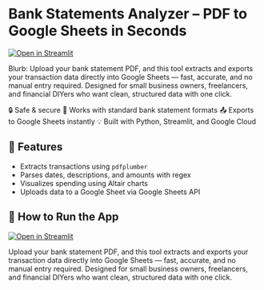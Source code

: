 # Bank Statements Analyzer – PDF to Google Sheets in Seconds
[![Open in Streamlit](https://static.streamlit.io/badges/streamlit_badge_black_white.svg)](https://bank-statements-analyzer-hjprysshagppudta988dre.streamlit.app/)

Blurb:
Upload your bank statement PDF, and this tool extracts and exports your transaction data directly into Google Sheets — fast, accurate, and no manual entry required. Designed for small business owners, freelancers, and financial DIYers who want clean, structured data with one click.

🔒 Safe & secure
📄 Works with standard bank statement formats
📤 Exports to Google Sheets instantly
💡 Built with Python, Streamlit, and Google Cloud

## 🔧 Features
- Extracts transactions using `pdfplumber`
- Parses dates, descriptions, and amounts with regex
- Visualizes spending using Altair charts
- Uploads data to a Google Sheet via Google Sheets API

## 🚀 How to Run the App

[![Open in Streamlit](https://static.streamlit.io/badges/streamlit_badge_black_white.svg)](https://bank-statements-analyzer-hjprysshagppudta988dre.streamlit.app/)

Upload your bank statement PDF, and this tool extracts and exports your transaction data directly into Google Sheets — fast, accurate, and no manual entry required. Designed for small business owners, freelancers, and financial DIYers who want clean, structured data with one click.
